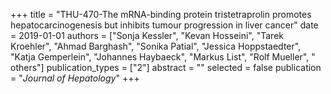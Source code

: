 +++
title = "THU-470-The mRNA-binding protein tristetraprolin promotes hepatocarcinogenesis but inhibits tumour progression in liver cancer"
date = 2019-01-01
authors = ["Sonja Kessler", "Kevan Hosseini", "Tarek Kroehler", "Ahmad Barghash", "Sonika Patial", "Jessica Hoppstaedter", "Katja Gemperlein", "Johannes Haybaeck", "Markus List", "Rolf Mueller", " others"]
publication_types = ["2"]
abstract = ""
selected = false
publication = "*Journal of Hepatology*"
+++

